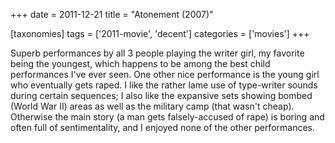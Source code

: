 +++
date = 2011-12-21
title = "Atonement (2007)"

[taxonomies]
tags = ['2011-movie', 'decent']
categories = ['movies']
+++

Superb performances by all 3 people playing the writer girl, my favorite
being the youngest, which happens to be among the best child
performances I've ever seen. One other nice performance is the young
girl who eventually gets raped. I like the rather lame use of
type-writer sounds during certain sequences; I also like the expansive
sets showing bombed (World War II) areas as well as the military camp
(that wasn't cheap). Otherwise the main story (a man gets
falsely-accused of rape) is boring and often full of sentimentality, and
I enjoyed none of the other performances.
